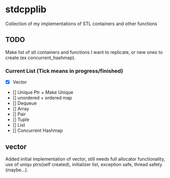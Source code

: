# stdcpplib
Collection of my implementations of STL containers and other functions

## TODO
Make list of stl containers and functions I want to replicate, or new ones to create (ex concurrent_hashmap).


### Current List (Tick means in progress/finished)
- [X] Vector
- [] Unique Ptr + Make Unique
- [] unordered + ordered map
- [] Dequeue
- [] Array
- [] Pair
- [] Tuple
- [] List
- [] Concurrent Hashmap

## vector
Added initial implementation of vector, still needs full allocator functionality, use of uniqu ptrs(self created), initializer list, exception safe, thread safety (maybe...).



